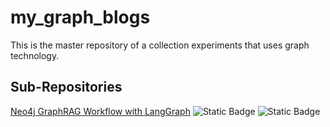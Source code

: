 # my_graph_blogs
This is the master repository of a collection experiments that uses graph technology.

## Sub-Repositories
[Neo4j GraphRAG Workflow with LangGraph](https://github.com/sgautam666/my_graph_blogs/tree/main/neo4j_rag_with_langGraph)
![Static Badge](https://img.shields.io/badge/neo4j-orange)
![Static Badge](https://img.shields.io/badge/langchain-green)


